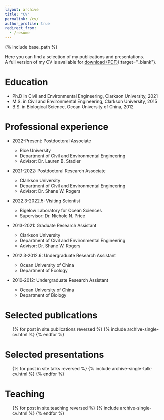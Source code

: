 ```yaml
---
layout: archive
title: "CV"
permalink: /cv/
author_profile: true
redirect_from:
  - /resume
---
```


{% include base_path %}

Here you can find a selection of my publications and presentations.  
A full version of my CV is available for [download (PDF)](/files/JingjingWu_CV.pdf){:target="_blank"}.

Education
======
* Ph.D in Civil and Environmental Engineering, Clarkson University, 2021
* M.S. in Civil and Environmental Engineering, Clarkson University, 2015
* B.S. in Biological Science, Ocean University of China, 2012

Professional experience
======
* 2022-Present: Postdoctoral Associate
  * Rice University
  * Department of Civil and Environmental Engineering
  * Advisor: Dr. Lauren B. Stadler

* 2021-2022: Postdoctoral Research Associate
  * Clarkson University
  * Department of Civil and Environmental Engineering
  * Advisor: Dr. Shane W. Rogers

* 2022.3-2022.5: Visiting Scientist
  * Bigelow Laboratory for Ocean Sciences
  * Supervisor: Dr. Nichole N. Price

* 2013-2021: Graduate Research Assistant
  * Clarkson University
  * Department of Civil and Environmental Engineering
  * Advisor: Dr. Shane W. Rogers

* 2012.3‑2012.6: Undergraduate Research Assistant
  * Ocean University of China
  * Department of Ecology
    
* 2010‑2012: Undergraduate Research Assistant
  * Ocean University of China
  * Department of Biology

<!--
Skills
======
* Skill 1
* Skill 2
  * Sub-skill 2.1
  * Sub-skill 2.2
  * Sub-skill 2.3
* Skill 3
-->

Selected publications
======
  <ul>{% for post in site.publications reversed %}
    {% include archive-single-cv.html %}
  {% endfor %}</ul>
  
Selected presentations
======
  <ul>{% for post in site.talks reversed %}
    {% include archive-single-talk-cv.html  %}
  {% endfor %}</ul>
  
Teaching
======
  <ul>{% for post in site.teaching reversed %}
    {% include archive-single-cv.html %}
  {% endfor %}</ul>

<!--
Service and leadership
======
* Currently signed in to 43 different slack teams
-->

